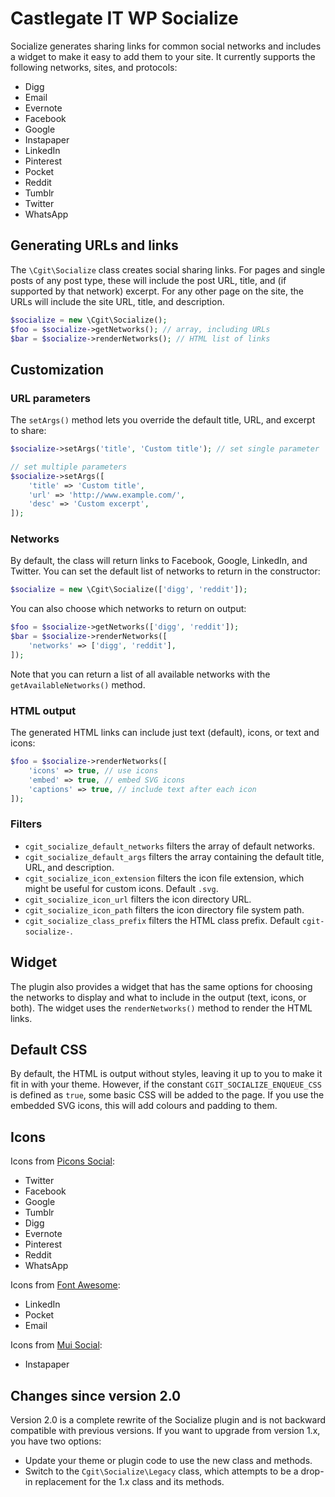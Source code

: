 # Castlegate IT WP Socialize

Socialize generates sharing links for common social networks and includes a widget to make it easy to add them to your site. It currently supports the following networks, sites, and protocols:

*   Digg
*   Email
*   Evernote
*   Facebook
*   Google
*   Instapaper
*   LinkedIn
*   Pinterest
*   Pocket
*   Reddit
*   Tumblr
*   Twitter
*   WhatsApp

## Generating URLs and links

The `\Cgit\Socialize` class creates social sharing links. For pages and single posts of any post type, these will include the post URL, title, and (if supported by that network) excerpt. For any other page on the site, the URLs will include the site URL, title, and description.

~~~ php
$socialize = new \Cgit\Socialize();
$foo = $socialize->getNetworks(); // array, including URLs
$bar = $socialize->renderNetworks(); // HTML list of links
~~~

## Customization

### URL parameters

The `setArgs()` method lets you override the default title, URL, and excerpt to share:

~~~ php
$socialize->setArgs('title', 'Custom title'); // set single parameter

// set multiple parameters
$socialize->setArgs([
    'title' => 'Custom title',
    'url' => 'http://www.example.com/',
    'desc' => 'Custom excerpt',
]);
~~~

### Networks

By default, the class will return links to Facebook, Google, LinkedIn, and Twitter. You can set the default list of networks to return in the constructor:

~~~ php
$socialize = new \Cgit\Socialize(['digg', 'reddit']);
~~~

You can also choose which networks to return on output:

~~~ php
$foo = $socialize->getNetworks(['digg', 'reddit']);
$bar = $socialize->renderNetworks([
    'networks' => ['digg', 'reddit'],
]);
~~~

Note that you can return a list of all available networks with the `getAvailableNetworks()` method.

### HTML output

The generated HTML links can include just text (default), icons, or text and icons:

~~~ php
$foo = $socialize->renderNetworks([
    'icons' => true, // use icons
    'embed' => true, // embed SVG icons
    'captions' => true, // include text after each icon
]);
~~~

### Filters

*   `cgit_socialize_default_networks` filters the array of default networks.
*   `cgit_socialize_default_args` filters the array containing the default title, URL, and description.
*   `cgit_socialize_icon_extension` filters the icon file extension, which might be useful for custom icons. Default `.svg`.
*   `cgit_socialize_icon_url` filters the icon directory URL.
*   `cgit_socialize_icon_path` filters the icon directory file system path.
*   `cgit_socialize_class_prefix` filters the HTML class prefix. Default `cgit-socialize-`.

## Widget

The plugin also provides a widget that has the same options for choosing the networks to display and what to include in the output (text, icons, or both). The widget uses the `renderNetworks()` method to render the HTML links.

## Default CSS

By default, the HTML is output without styles, leaving it up to you to make it fit in with your theme. However, if the constant `CGIT_SOCIALIZE_ENQUEUE_CSS` is defined as `true`, some basic CSS will be added to the page. If you use the embedded SVG icons, this will add colours and padding to them.

## Icons

Icons from [Picons Social](https://picons.me/):

*   Twitter
*   Facebook
*   Google
*   Tumblr
*   Digg
*   Evernote
*   Pinterest
*   Reddit
*   WhatsApp

Icons from [Font Awesome](http://fontawesome.io/):

*   LinkedIn
*   Pocket
*   Email

Icons from [Mui Social](http://linhpham.me/social/):

*   Instapaper

## Changes since version 2.0

Version 2.0 is a complete rewrite of the Socialize plugin and is not backward compatible with previous versions. If you want to upgrade from version 1.x, you have two options:

*   Update your theme or plugin code to use the new class and methods.
*   Switch to the `Cgit\Socialize\Legacy` class, which attempts to be a drop-in replacement for the 1.x class and its methods.

